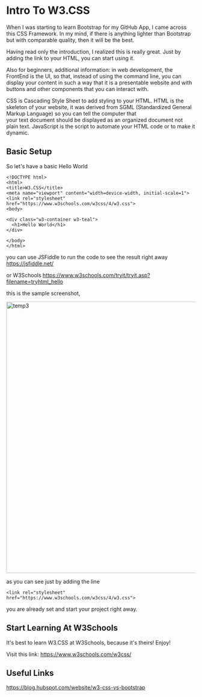 # Intro To W3.CSS
When I was starting to learn Bootstrap for my GitHub App,
I came across this CSS Framework. In my mind, if 
there is anything lighter than Bootstrap but with 
comparable quality, then
it will be the best. 

Having read only the introduction, I realized this 
is really great. Just by adding the link to your HTML,
you can start using it.

Also for beginners, additional information: in
web development, the FrontEnd is the UI, so that,
instead of using the command line, you can display
your content in such a way that it is a presentable
website and with buttons and other components that
you can interact with.

CSS is Cascading Style Sheet to add styling to your HTML.
HTML is the skeleton of your website, it was
derived from SGML (Standardized General Markup Language)
so you can tell the computer that  
your text document should be displayed as an organized
document not plain text.
JavaScript is the script to automate your HTML code
or to make it dynamic.

## Basic Setup
So let's have a basic Hello World

```
<!DOCTYPE html>
<html>
<title>W3.CSS</title>
<meta name="viewport" content="width=device-width, initial-scale=1">
<link rel="stylesheet" href="https://www.w3schools.com/w3css/4/w3.css">
<body>

<div class="w3-container w3-teal">
  <h1>Hello World</h1>
</div>

</body>
</html> 
```
you can use JSFiddle to run the code to see the 
result right away <https://jsfiddle.net/>

or W3Schools 
<https://www.w3schools.com/tryit/tryit.asp?filename=tryhtml_hello>

this is the sample screenshot,

<img width="720" alt="temp3" src="https://user-images.githubusercontent.com/47092464/146558248-13597ff2-9afe-4422-833b-6ea9cdc2525a.png">

as you can see just by adding the line 

`<link rel="stylesheet" href="https://www.w3schools.com/w3css/4/w3.css">`

you are already set and start your project right away.

## Start Learning At W3Schools
It's best to learn W3.CSS at W3Schools, because it's theirs! Enjoy!

Visit this link:
<https://www.w3schools.com/w3css/>

## Useful Links
<https://blog.hubspot.com/website/w3-css-vs-bootstrap>


